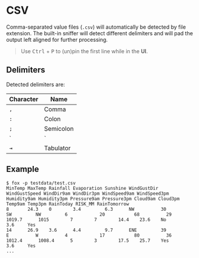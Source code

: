 # CSV
Comma-separated value files (`.csv`) will automatically be detected by file extension. The built-in sniffer will detect different delimiters and will pad the output left aligned for further processing.  

> Use <kbd>Ctrl</kbd> + <kbd>P</kbd> to (un)pin the first line while in the **UI**.

## Delimiters
Detected delimiters are:

| Character | Name      |
|-----------|-----------|
| `,`       | Comma     |
| `:`       | Colon     |
| `;`       | Semicolon |
| `|`       | Pipe      |
| `⇥`       | Tabulator |

## Example
```console
$ fox -p testdata/test.csv
MinTemp MaxTemp Rainfall Evaporation Sunshine WindGustDir WindGustSpeed WindDir9am WindDir3pm WindSpeed9am WindSpeed3pm Humidity9am Humidity3pm Pressure9am Pressure3pm Cloud9am Cloud3pm Temp9am Temp3pm RainToday RISK_MM RainTomorrow
8       24.3    0        3.4         6.3      NW          30            SW         NW         6            20           68          29          1019.7      1015        7        7        14.4    23.6    No        3.6     Yes
14      26.9    3.6      4.4         9.7      ENE         39            E          W          4            17           80          36          1012.4      1008.4      5        3        17.5    25.7    Yes       3.6     Yes
...
```
